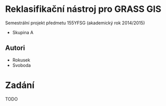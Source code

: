 # Reklasifikační nástroj pro GRASS GIS

Semestrální projekt předmetu 155YFSG (akademický rok 2014/2015)

* Skupina A

## Autori

* Rokusek
* Svoboda 

# Zadání

TODO
